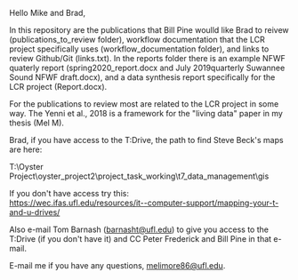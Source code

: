 Hello Mike and Brad,  
  
In this repository are the publications that Bill Pine woulld like Brad to reivew (publications_to_review folder), workflow documentation that the LCR project specifically uses (workflow_documentation folder), and links to review Github/Git (links.txt). In the reports folder there is an example NFWF quaterly report (spring2020_report.docx and July 2019quarterly Suwannee Sound NFWF draft.docx), and a data synthesis report specifically for the LCR project (Report.docx).  
  
For the publications to review most are related to the LCR project in some way. The Yenni et al., 2018 is a framework for the "living data" paper in my thesis (Mel M).   
  
Brad, if you have access to the T:Drive, the path to find Steve Beck's maps are here:
  
T:\Oyster Project\oyster_project2\project_task_working\t7_data_management\gis
  
If you don't have access try this:  
https://wec.ifas.ufl.edu/resources/it--computer-support/mapping-your-t-and-u-drives/
  
Also e-mail Tom Barnash (barnasht@ufl.edu) to give you access to the T:Drive (if you don't have it) and CC Peter Frederick and Bill Pine in that e-mail.   
  
E-mail me if you have any questions, melimore86@ufl.edu.   
